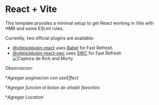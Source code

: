 # React + Vite

This template provides a minimal setup to get React working in Vite with HMR and some ESLint rules.

Currently, two official plugins are available:

- [@vitejs/plugin-react](https://github.com/vitejs/vite-plugin-react/blob/main/packages/plugin-react/README.md) uses [Babel](https://babeljs.io/) for Fast Refresh
- [@vitejs/plugin-react-swc](https://github.com/vitejs/vite-plugin-react-swc) uses [SWC](https://swc.rs/) for Fast Refresh
![Captura de Rick and Morty](https://github.com/LuisMartinez14/Rick-and-Morty-Proyecto/assets/143353447/9ba925fb-8448-415d-8098-21be61394626)

_Observacion:_  

*_Agregar paginacion con useEffect_  

*_Agregar funcion al boton de añadir favoritos_  

*_Agregar Location_
